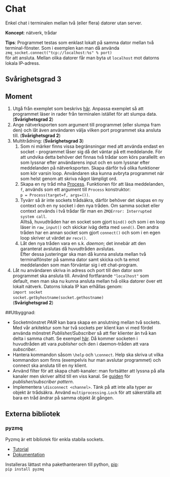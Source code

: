 # Chat

Enkel chat i terminalen mellan två (eller flera) datorer utan server.

**Koncept**: nätverk, trådar

**Tips**: Programmet testas som enklast lokalt på samma dator mellan två terminal-fönster. Som i exemplen kan man då använda  
`zmq_socket.connect("tcp://localhost:%s" % port)`  
för att ansluta. Mellan olika datorer får man byta ut `localhost` mot datorns lokala IP-adress.

## Svårighetsgrad 3

## Moment

1. Utgå från exemplet som beskrivs [här](http://learning-0mq-with-pyzmq.readthedocs.org/en/latest/pyzmq/patterns/pair.html). Anpassa exemplet så att programmet läser in rader från terminalen istället för att slumpa data. (**Svårighetsgrad 2**)
2. Ange nätverksporten som argument till programmet (eller slumpa fram den) och låt även användaren välja vilken port programmet ska ansluta till. (**Svårighetsgrad 2**)
3. Multitrådning: (**Svårighetsgrad 3**)
    1. Som ni märker finns vissa begränsningar med att använda endast en socket - programmet låser sig då det väntar på ett meddelande. För att undvika detta behöver det finnas två trådar som körs parallellt: en som lyssnar efter användarens input och en som lyssnar efter meddelanden på nätverksporten. Skapa därför två olika funktioner som kör varsin loop. Användaren ska kunna avbryta programmet när som helst genom att skriva något lämpligt ord.
    2. Skapa en ny tråd mha [Process](https://docs.python.org/2/library/multiprocessing.html#multiprocessing.Process). Funktionen för att läsa meddelanden, `f`, används som ett argument till `Process` konstruktor:  
    `p = Process(target=f, args=())`.  
    3. Tyvärr så är inte sockets trådsäkra, därför behöver det skapas en ny context och en ny socket i den nya tråden. Om samma socket eller context används i två trådar får man en `ZMQError: Interrupted system call`.  
    Alltså, huvudtråden har en socket som  gjort `bind()` och som i en loop läser in `raw_input()` och skickar iväg detta med `send()`. Den andra tråden har en annan socket som gjort `connect()` och som i en egen loop skriver ut värdet av `recv()`.
    4. Låt den nya tråden vara en s.k. *daemon*; det innebär att den garanterat avslutas då huvudtråden avslutas.  
    Efter dessa justeringar ska man då kunna ansluta mellan två terminalfönster på samma dator samt skicka och ta emot meddelanden som man förväntar sig i ett chat-program.
4. Låt nu användaren skriva in adress och port till den dator som programmet ska ansluta till. Använd fortfarande `"localhost"` som default, men man ska nu kunna ansluta mellan två olika datorer över ett lokalt nätverk. Datorns lokala IP kan erhållas genom:  
`import socket`  
`socket.getbyhostname(socket.gethostname)`  
(**Svårighetsgrad 2**)

##Utbyggnad:
- Socketmönstret *PAIR* kan bara skapa en anslutning mellan två sockets. Med vår arkitektur som har två sockets per klient kan vi med fördel använda mönstret *Publisher/Subscriber* så att fler klienter än två kan delta i samma chatt. Se exempel [här](http://learning-0mq-with-pyzmq.readthedocs.org/en/latest/pyzmq/patterns/pubsub.html). Då kommer socketen i huvudtråden att vara *publisher* och den i daemon-tråden att vara *subscriber*.
- Hantera kommandon såsom `\help` och `\connect`. Help ska skriva ut vilka kommandon som finns (exempelvis hur man avslutar programmet) och connect ska ansluta till en ny klient.
- Använd filter för att skapa chatt-kanaler: man fortsätter att lyssna på alla kanaler men skriver alltid till en viss kanal. Se [guiden](http://learning-0mq-with-pyzmq.readthedocs.org/en/latest/pyzmq/patterns/pubsub.html) för *publisher/subscriber pattern*.
- Implementera `\disconnect <channel>`. Tänk på att inte alla typer av objekt är trådsäkra. Använd `multiprocessing.Lock` för att säkerställa att bara en tråd ändrar på samma objekt åt gången.


## Externa bibliotek
### pyzmq
Pyzmq är ett bibliotek för enkla stabila sockets.

- [Tutorial](http://learning-0mq-with-pyzmq.readthedocs.org/en/latest/pyzmq/pyzmq.html)
- [Dokumentation](http://zeromq.github.io/pyzmq/api/zmq.html)

Installeras lättast mha pakethanteraren till python, [pip](http://pip.readthedocs.org/en/latest/installing.html):  
`pip install pyzmq`